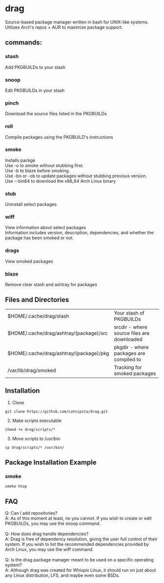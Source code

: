 # drag
Source-based package manager written in bash for UNIX-like systems.
Utilizes Arch's repos + AUR to maximize package support.
## commands:
### stash
Add PKGBUILDs to your stash</br>
### snoop
Edit PKGBUILDs in your stash</br>
### pinch
Download the source files listed in the PKGBUILDs</br>
### roll
Compile packages using the PKGBUILD's instructions</br>
### smoke
Installs packge</br>
Use -o to smoke without stubbing first.</br>
Use -b to blaze before smoking.</br>
Use -bo or -ob to update packages without stubbing previous version.</br>
Use --bin64 to download the x86_64 Arch Linux binary</br>
### stub
Uninstall select packages</br>
### wiff
View information about select packages</br>
Information includes version, description, dependencies, and whether the package has been smoked or not.</br>
### drags
View smoked packages</br>
### blaze
Remove clear stash and ashtray for packages</br>
## Files and Directories
<table>
  <tr>
    <td>$HOME/.cache/drag/stash</td>
    <td>Your stash of PKGBUILDs</td>
  </tr>
  <tr>
    <td>$HOME/.cache/drag/ashtray/(package)/src</td>
    <td>srcdir - where source files are downloaded</td>
  </tr>
  <tr>
    <td>$HOME/.cache/drag/ashtray/(package)/pkg</td>
    <td>pkgdir - where packages are compiled to</td>
  </tr>
  <tr>
    <td>/var/lib/drag/smoked</td>
    <td>Tracking for smoked packages</td>
  </tr>
</table>

## Installation
1. Clone</br>
```
git clone https://github.com/catnipsta/drag.git
```
2. Make scripts executable</br>
```
chmod +x drag/scripts/*
```
3. Move scripts to /usr/bin</br>
```
cp drag/scripts/* /usr/bin/
```
## Package Installation Example
### smoke
```
smoke htop
```
## FAQ
Q: Can I add repositories?</br>
A: As of this moment at least, no you cannot. If you wish to create or edit PKGBUILDs, you may use the snoop command.</br>
</br>
Q: How does drag handle dependencies?</br>
A: Drag is free of dependency resolution, giving the user full control of their system. If you wish to list the recommended dependencies provided by Arch Linux, you may use the wiff command.</br>
</br>
Q: Is the drag package manager meant to be used on a specific operating system?</br>
A: Although drag was created for Whispix Linux, it should run on just about any Linux distribution, LFS, and maybe even some BSDs.</br>
